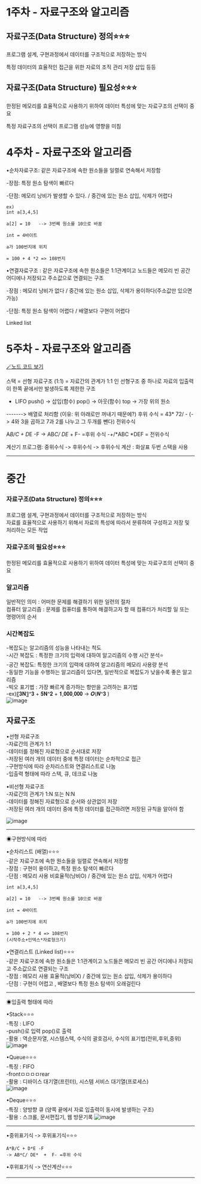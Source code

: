 # 1주차 - 자료구조와 알고리즘
## 자료구조(Data Structure) 정의⭐⭐⭐
프로그램 설계, 구현과정에서 데이터를 구조적으로 저장하는 방식

특정 데이터의 효율적인 접근을 위한 자료의 조직 관리 저장 삽입 등등
## 자료구조(Data Structure) 필요성⭐⭐⭐
한정된 메모리를 효율적으로 사용하기 위하여 데이터 특성에 맞는 자료구조의 선택이 중요

특정 자료구조의 선택이 프로그램 성능에 영향을 미침


# 4주차 - 자료구조와 알고리즘
•순차자료구조: 같은 자료구조에 속한 원소들을 일렬로 연속해서 저장함

-장점: 특정 원소 탐색이 빠르다

-단점: 메모리 낭비가 발생할 수 있다. /
         중간에 있는 원소 삽입, 삭제가 어렵다
```
ex) 
int a[3,4,5]
  
a[2] = 10   --> 3번쩨 원소를 10으로 바꿈

int = 4바이트

a가 100번지에 위치

= 100 + 4 *2 => 108번지 
```    
•연결자료구조 : 같은 자료구조에 속한 원소들은 1:1관계이고 노드들은 메모리 빈 공간 어디에나 저장되고 주소값으로 연결되는 구조

-장점 : 메모리 낭비가 없다 /
       중간에 있는 원소 삽입, 삭제가 용이하다(주소값만 있으면 가능)

-단점: 특정 원소 탐색이 어렵다 /
      배열보다 구현이 어렵다

Linked list


# 5주차 - 자료구조와 알고리즘

[🪄노드 코드 보기](py/5week/w5-1.py) 

스택
= 선형 자료구조 (1:1)
= 자료간의 관계가 1:1 인 선형구조 중 하나로 자료의 입출력이 한쪽 끝에서만 발생하도록 제한한 구조
- LIFO
push() -> 삽입(함수)
pop() -> 아웃(함수)
top -> 가장 위의 원소 

-------> 배열로 처리함 (이유: 위 아래로만 꺼내기 때문에?)
 후위 수식 
= 43* 72/ - (-> 4와 3을 곱하고 7과 2를 나누고  그 두개를 뺀다)
전위수식

A*B/C + D*E -F
-> AB*C/ DE*  +  F- =후위 수식
-+/*ABC *DEF = 전위수식

계산기 프로그램: 중위수식 -> 후위수식 -> 후위수식 계산 : 화살표 두번 스택을 사용



---
# 중간
### 자료구조(Data Structure) 정의⭐⭐⭐
프로그램 설계, 구현과정에서 데이터를 구조적으로 저장하는 방식 <br>
자료를 효율적으로 사용하기 위해서 자료의 특성에 따라서 분류하여 구성하고 저장 및 처리하는 모든 작업

### 자료구조의 필요성⭐⭐⭐
한정된 메모리를 효율적으로 사용하기 위하여 데이터 특성에 맞는 자료구조의 선택이 중요

### 알고리즘
일반적인 의미 : 어떠한 문제를 해결하기 위한 일련의 절차<br>
컴퓨터 알고리즘 :  문제를 컴퓨터를 통하여 해결하고자 할 때 컴퓨터가 처리할 일 또는 명령어의 순서

### 시간복잡도
-복잡도는 알고리즘의 성능을 나타내는 척도<br>
-시간 복잡도 : 특정한 크기의 입력에 대하여 알고리즘의 수행 시간 분석⭐<br>
-공간 복잡도: 특정한 크기의 입력에 대하여 알고리즘의 메모리 사용량 분석<br>
-동일한 기능을 수행하는 알고리즘이 있다면, 일반적으로 복잡도가 낮을수록 좋은 알고리즘<br>
-빅오 표기법 : 가장 빠르게 증가하는 항만을 고려하는 표기법<br>
-ex)〖𝟑𝐍〗^𝟑  + 𝟓𝐍^𝟐  + 𝟏,𝟎𝟎𝟎,𝟎𝟎𝟎  -> 𝑶(𝑵^𝟑 )<br>
![image](https://github.com/user-attachments/assets/6b8ed3f3-8f5b-41a6-8a99-0c8c1b9fc7d5)

## 자료구조

•선형 자료구조<br>
-자료간의 관계가 1:1<br>
-데이터를 정해진 자료형으로 순서대로 저장<br>
-저장된 여러 개의 데이터 중에 특정 데이터는 순차적으로 접근<br>
-구현방식에 따라 순차리스트와 연결리스트로 나눔<br>
-입출력 형태에 따라 스텍, 큐, 데크로 나눔<br>

•비선형 자료구조<br>
-자료간의 관계가 1:N 또는 N:N<br>
-데이터를 정해진 자료형으로 순서와 상관없이 저장<br>
-저장된 여러 개의 데이터 중에 특정 데이터를 접근하려면 저장된 규칙을 알아야 함<br>

![image](https://github.com/user-attachments/assets/ddc7256f-d3da-431a-a628-3ce6cdd32c0a)

---
◉구현방식에 따라

•순차리스트 (배열)⭐⭐⭐<br>
-같은 자료구조에 속한 원소들을 일렬로 연속해서 저장함<br>
-장점 : 구현이 용이하고, 특정 원소 탐색이 빠르다<br>
-단점 : 메모리 사용 비효율적(낭비O) / 중간에 있는 원소 삽입, 삭제가 어렵다<br>
```ex) 
int a[3,4,5]
  
a[2] = 10   --> 3번쩨 원소를 10으로 바꿈

int = 4바이트

a가 100번지에 위치

= 100 + 2 * 4 => 108번지 
(시작주소+인덱스*자료형크기)
```

•연결리스트 (Linked list)⭐⭐⭐<br>
-같은 자료구조에 속한 원소들은 1:1관계이고 노드들은 메모리 빈 공간 어디에나 저장되고 주소값으로 연결되는 구조<br>
-장점 : 메모리 사용 효율적(낭비X) / 중간에 있는 원소 삽입, 삭제가 용이하다<br>
-단점 : 구현이 어렵고 , 배열보다 특정 원소 탐색이 오래걸린다<br>

---
◉입출력 형태에 따라

•Stack⭐⭐⭐<br>
-특징 : LIFO <br>
-push()로 입력 pop()로 출력<br>
-활용 : 역순문자열, 시스템스텍, 수식의 괄호검사, 수식의 표기법(전위,후위,중위)<br>
![image](https://github.com/user-attachments/assets/018f0686-f286-479f-99dd-d59dad194a59) <br>


•Queue⭐⭐⭐<br>
-특징 : FIFO <br>
-frontㅁㅁㅁㅁrear <br> 
-활용 : 디바이스 대기열(프린터), 시스템 서비스 대기열(프로세스)<br>
![image](https://github.com/user-attachments/assets/60efb573-9b70-42df-90d6-2eabc1f97e64) <br>


•Deque⭐⭐⭐<br>
-특징 : 양방향 큐 (양쪽 끝에서 자료 입출력이 동시에 발생하는 구조) <br>
-활용 :  스크롤, 문서편집기, 웹 방문기록
![image](https://github.com/user-attachments/assets/5c4f7b31-f858-4d22-9956-f9a22e74be02)<br>

---
•중위표기식 -> 후위표기식⭐⭐⭐<br>
```
A*B/C + D*E -F
-> AB*C/ DE*  +  F- =후위 수식
```

•후위표기식 -> 연산계산⭐⭐⭐<br>



---






